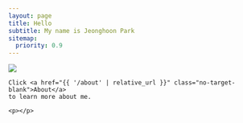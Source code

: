```yaml
---
layout: page
title: Hello
subtitle: My name is Jeonghoon Park
sitemap:
  priority: 0.9
---
```


<img src="{{ '/assets/img/profile1.jpg' | relative_url }}" id="main-img">

<div id="describe-text">
	<p></p>

	Click <a href="{{ '/about' | relative_url }}" class="no-target-blank">About</a> 
	to learn more about me.

	<p></p>
</div>